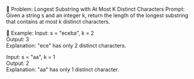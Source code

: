 🚀 Problem: Longest Substring with At Most K Distinct Characters
Prompt:
Given a string s and an integer k, return the length of the longest substring that contains at most k distinct characters.

🧠 Example:
Input: s = "eceba", k = 2  
Output: 3  
Explanation: "ece" has only 2 distinct characters.

Input: s = "aa", k = 1  
Output: 2  
Explanation: "aa" has only 1 distinct character.